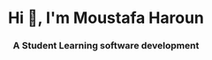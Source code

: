 <h1 align="center">Hi 👋, I'm Moustafa Haroun</h1>
<h3 align="center">A Student Learning software development</h3>

